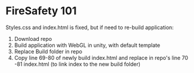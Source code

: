 # FireSafety 101
Styles.css and index.html is fixed, but if need to re-build application:
1) Download repo 
2) Build application with WebGL in unity, with default template
3) Replace Build folder in repo
4) Copy line 69-80 of newly build index.html and replace in repo's line 70 -81 index.html (to link index to the new build folder)
